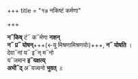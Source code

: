 +++
title = "१७ नकिष्टं कर्मणा"

+++

**न᳓किष्** टं᳓ क᳓र्मणा **नशन्**  
**न᳓ प्र᳓ योषन्**+++(←यु मिश्रणामिश्रणयोः)+++, **न᳓ योषति** ।  
देवा᳓नां य᳓ इ᳓न् म᳓नो  
य᳓जमान **इ᳓यक्षत्य्**  
**अभी᳓द्** अ᳓यज्वनो **भुवत्** ॥
